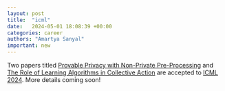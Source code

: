 ```yaml
---
layout: post
title:  "icml"
date:   2024-05-01 18:08:39 +00:00
categories: career
authors: "Amartya Sanyal"
important: new
---
```


Two papers titled <a href="https://arxiv.org/abs/2403.13041">Provable
Privacy with Non-Private Pre-Processing</a> and  <a href="https://openreview.net/forum?id=Ez3Lckpe4l">The Role of
Learning Algorithms in Collective Action</a> are accepted to <a href="https://icml.cc/">ICML 2024</a>. More details coming soon!